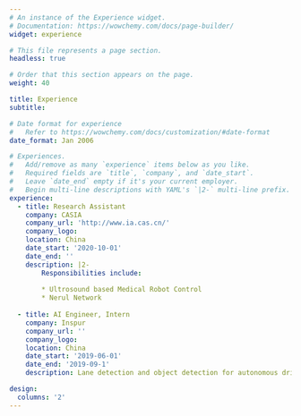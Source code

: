 ```yaml
---
# An instance of the Experience widget.
# Documentation: https://wowchemy.com/docs/page-builder/
widget: experience

# This file represents a page section.
headless: true

# Order that this section appears on the page.
weight: 40

title: Experience
subtitle:

# Date format for experience
#   Refer to https://wowchemy.com/docs/customization/#date-format
date_format: Jan 2006

# Experiences.
#   Add/remove as many `experience` items below as you like.
#   Required fields are `title`, `company`, and `date_start`.
#   Leave `date_end` empty if it's your current employer.
#   Begin multi-line descriptions with YAML's `|2-` multi-line prefix.
experience:
  - title: Research Assistant
    company: CASIA
    company_url: 'http://www.ia.cas.cn/'
    company_logo: 
    location: China
    date_start: '2020-10-01'
    date_end: ''
    description: |2-
        Responsibilities include:
        
        * Ultrosound based Medical Robot Control
        * Nerul Network
        
  - title: AI Engineer, Intern
    company: Inspur
    company_url: ''
    company_logo: 
    location: China
    date_start: '2019-06-01'
    date_end: '2019-09-1'
    description: Lane detection and object detection for autonomous driving.

design:
  columns: '2'
---
```

